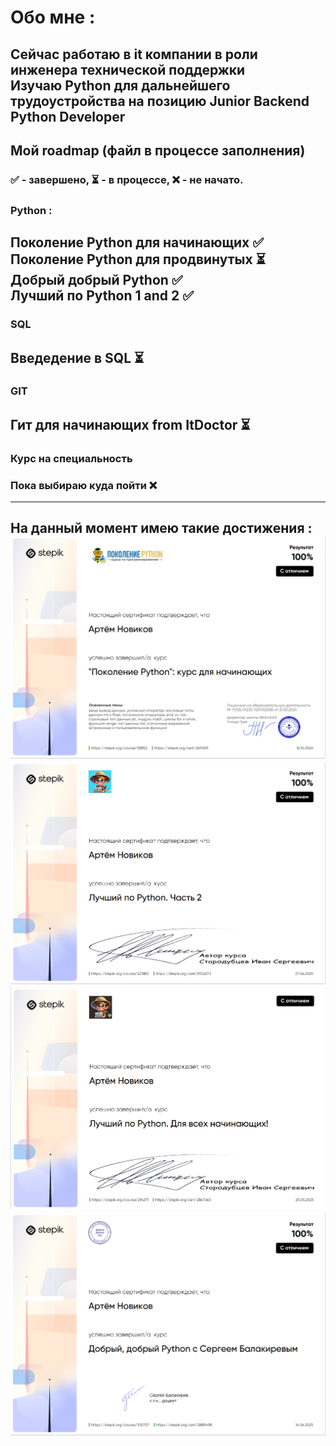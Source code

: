# Обо мне :

 Сейчас работаю в it компании в роли инженера технической поддержки  
 Изучаю Python для дальнейшего трудоустройства на позицию Junior Backend Python Developer
---
## Мой roadmap  (файл в процессе заполнения)
### ✅ - завершено, ⏳ - в процессе, ❌ - не начато.

### Python :  
Поколение Python для начинающих ✅  
Поколение Python для продвинутых ⏳  
Добрый добрый Python ✅  
Лучший по Python 1 and 2 ✅
---  
### SQL  
Введедение в SQL ⏳
---
### GIT
Гит для начинающих from ItDoctor ⏳
---

### Курс на специальность  
### Пока выбираю куда пойти ❌
---


На данный момент имею такие достижения :  
![alt text](Screenshot_1.png)
![alt text](Screenshot_2.png)
![alt text](Screenshot_3.png)
![alt text](Screenshot_4.png)
---
